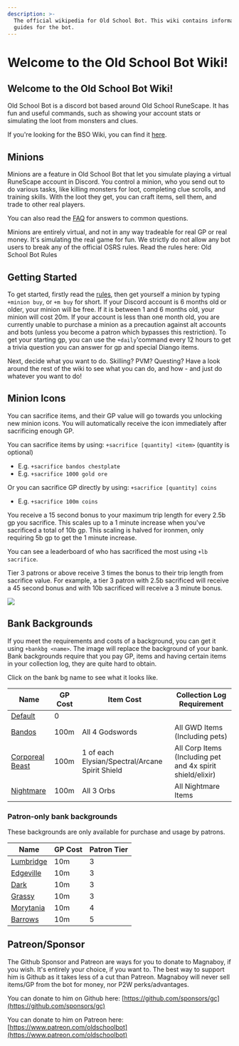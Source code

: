```yaml
---
description: >-
  The official wikipedia for Old School Bot. This wiki contains information and
  guides for the bot.
---
```


# Welcome to the Old School Bot Wiki!

## Welcome to the Old School Bot Wiki!

Old School Bot is a discord bot based around Old School RuneScape. It has fun and useful commands, such as showing your account stats or simulating the loot from monsters and clues.

If you're looking for the BSO Wiki, you can find it [here](https://bso-wiki.oldschool.gg/).

## Minions

Minions are a feature in Old School Bot that let you simulate playing a virtual RuneScape account in Discord. You control a minion, who you send out to do various tasks, like killing monsters for loot, completing clue scrolls, and training skills. With the loot they get, you can craft items, sell them, and trade to other real players.

You can also read the [FAQ](getting-started/faq.md) for answers to common questions.

Minions are entirely virtual, and not in any way tradeable for real GP or real money. It's simulating the real game for fun. We strictly do not allow any bot users to break any of the official OSRS rules. Read the rules here: Old School Bot Rules

## Getting Started

To get started, firstly read the [rules](getting-started/rules.md), then get yourself a minion by typing `+minion buy`, or `+m buy` for short. If your Discord account is 6 months old or older, your minion will be free. If it is between 1 and 6 months old, your minion will cost 20m. If your account is less than one month old, you are currently unable to purchase a minion as a precaution against alt accounts and bots (unless you become a patron which bypasses this restriction). To get your starting gp, you can use the `+daily`'command every 12 hours to get a trivia question you can answer for gp and special Diango items.

Next, decide what you want to do. Skilling? PVM? Questing? Have a look around the rest of the wiki to see what you can do, and how - and just do whatever you want to do!

## Minion Icons

You can sacrifice items, and their GP value will go towards you unlocking new minion icons. You will automatically receive the icon immediately after sacrificing enough GP.

You can sacrifice items by using: `+sacrifice [quantity] <item>` (quantity is optional)

* E.g. `+sacrifice bandos chestplate`
* E.g. `+sacrifice 1000 gold ore`

Or you can sacrifice GP directly by using: `+sacrifice [quantity] coins`

* E.g. `+sacrifice 100m coins`

You receive a 15 second bonus to your maximum trip length for every 2.5b gp you sacrifice. This scales up to a 1 minute increase when you've sacrificed a total of 10b gp. This scaling is halved for ironmen, only requiring 5b gp to get the 1 minute increase.

You can see a leaderboard of who has sacrificed the most using `+lb sacrifice`.

Tier 3 patrons or above receive 3 times the bonus to their trip length from sacrifice value. For example, a tier 3 patron with 2.5b sacrificed will receive a 45 second bonus and with 10b sacrificed will receive a 3 minute bonus.

![](<.gitbook/assets/image (5).png>)

## Bank Backgrounds

If you meet the requirements and costs of a background, you can get it using `+bankbg <name>`. The image will replace the background of your bank. Bank backgrounds require that you pay GP, items and having certain items in your collection log, they are quite hard to obtain.

Click on the bank bg name to see what it looks like.

| Name                                                                                                                                           | GP Cost | Item Cost                                       | Collection Log Requirement                                 |
| ---------------------------------------------------------------------------------------------------------------------------------------------- | ------- | ----------------------------------------------- | ---------------------------------------------------------- |
| [Default](https://raw.githubusercontent.com/oldschoolgg/oldschoolbot/master/src/lib/resources/images/bank\_backgrounds/1.jpg?raw=true)         | 0       |                                                 |                                                            |
| [Bandos](https://raw.githubusercontent.com/oldschoolgg/oldschoolbot/master/src/lib/resources/images/bank\_backgrounds/7.jpg?raw=true)          | 100m    | All 4 Godswords                                 | All GWD Items (Including pets)                             |
| [Corporeal Beast](https://raw.githubusercontent.com/oldschoolgg/oldschoolbot/master/src/lib/resources/images/bank\_backgrounds/8.jpg?raw=true) | 100m    | 1 of each Elysian/Spectral/Arcane Spirit Shield | All Corp Items (Including pet and 4x spirit shield/elixir) |
| [Nightmare](https://raw.githubusercontent.com/oldschoolgg/oldschoolbot/master/src/lib/resources/images/bank\_backgrounds/10.jpg)               | 100m    | All 3 Orbs                                      | All Nightmare Items                                        |

### Patron-only bank backgrounds

These backgrounds are only available for purchase and usage by patrons.

| Name                                                                                                                             | GP Cost | Patron Tier |
| -------------------------------------------------------------------------------------------------------------------------------- | ------- | ----------- |
| [Lumbridge](https://raw.githubusercontent.com/oldschoolgg/oldschoolbot/master/src/lib/resources/images/bank\_backgrounds/3.jpg)  | 10m     | 3           |
| [Edgeville](https://raw.githubusercontent.com/oldschoolgg/oldschoolbot/master/src/lib/resources/images/bank\_backgrounds/5.jpg)  | 10m     | 3           |
| [Dark](https://raw.githubusercontent.com/oldschoolgg/oldschoolbot/master/src/lib/resources/images/bank\_backgrounds/11.jpg)      | 10m     | 3           |
| [Grassy](https://raw.githubusercontent.com/oldschoolgg/oldschoolbot/master/src/lib/resources/images/bank\_backgrounds/13.jpg)    | 10m     | 3           |
| [Morytania](https://raw.githubusercontent.com/oldschoolgg/oldschoolbot/master/src/lib/resources/images/bank\_backgrounds/12.jpg) | 10m     | 4           |
| [Barrows](https://raw.githubusercontent.com/oldschoolgg/oldschoolbot/master/src/lib/resources/images/bank\_backgrounds/6.jpg)    | 10m     | 5           |

## Patreon/Sponsor

The Github Sponsor and Patreon are ways for you to donate to Magnaboy, if you wish. It's entirely your choice, if you want to. The best way to support him is Github as it takes less of a cut than Patreon. Magnaboy will never sell items/GP from the bot for money, nor P2W perks/advantages.

You can donate to him on Github here: [https://github.com/sponsors/gc](https://github.com/sponsors/gc)

You can donate to him on Patreon here: [https://www.patreon.com/oldschoolbot](https://www.patreon.com/oldschoolbot)
